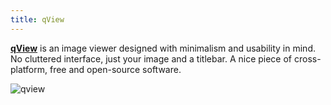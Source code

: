 ```yaml
---
title: qView
---
```


[**qView**](https://interversehq.com/qview/) is an image viewer designed with minimalism and usability in mind. No cluttered interface, just your image and a titlebar. A nice piece of cross-platform, free and open-source software.

![qview](/qview.webp)
